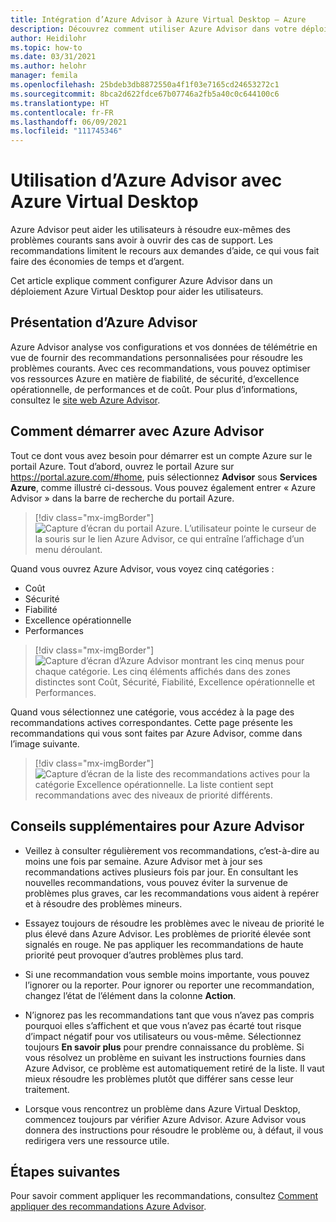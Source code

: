 ```yaml
---
title: Intégration d’Azure Advisor à Azure Virtual Desktop – Azure
description: Découvrez comment utiliser Azure Advisor dans votre déploiement Azure Virtual Desktop.
author: Heidilohr
ms.topic: how-to
ms.date: 03/31/2021
ms.author: helohr
manager: femila
ms.openlocfilehash: 25bdeb3db8872550a4f1f03e7165cd24653272c1
ms.sourcegitcommit: 8bca2d622fdce67b07746a2fb5a40c0c644100c6
ms.translationtype: HT
ms.contentlocale: fr-FR
ms.lasthandoff: 06/09/2021
ms.locfileid: "111745346"
---
```

# <a name="use-azure-advisor-with-azure-virtual-desktop"></a>Utilisation d’Azure Advisor avec Azure Virtual Desktop

Azure Advisor peut aider les utilisateurs à résoudre eux-mêmes des problèmes courants sans avoir à ouvrir des cas de support. Les recommandations limitent le recours aux demandes d’aide, ce qui vous fait faire des économies de temps et d’argent.

Cet article explique comment configurer Azure Advisor dans un déploiement Azure Virtual Desktop pour aider les utilisateurs.

## <a name="what-is-azure-advisor"></a>Présentation d’Azure Advisor

Azure Advisor analyse vos configurations et vos données de télémétrie en vue de fournir des recommandations personnalisées pour résoudre les problèmes courants. Avec ces recommandations, vous pouvez optimiser vos ressources Azure en matière de fiabilité, de sécurité, d’excellence opérationnelle, de performances et de coût. Pour plus d’informations, consultez le [site web Azure Advisor](https://azure.microsoft.com/services/advisor/).

## <a name="how-to-start-using-azure-advisor"></a>Comment démarrer avec Azure Advisor

Tout ce dont vous avez besoin pour démarrer est un compte Azure sur le portail Azure. Tout d’abord, ouvrez le portail Azure sur <https://portal.azure.com/#home>, puis sélectionnez **Advisor** sous **Services Azure**, comme illustré ci-dessous. Vous pouvez également entrer « Azure Advisor » dans la barre de recherche du portail Azure.

> [!div class="mx-imgBorder"]
> ![Capture d’écran du portail Azure. L’utilisateur pointe le curseur de la souris sur le lien Azure Advisor, ce qui entraîne l’affichage d’un menu déroulant.](media/azure-advisor.png)

Quand vous ouvrez Azure Advisor, vous voyez cinq catégories :

- Coût
- Sécurité
- Fiabilité
- Excellence opérationnelle
- Performances

> [!div class="mx-imgBorder"]
> ![Capture d’écran d’Azure Advisor montrant les cinq menus pour chaque catégorie. Les cinq éléments affichés dans des zones distinctes sont Coût, Sécurité, Fiabilité, Excellence opérationnelle et Performances.](media/advisor-categories.png)

Quand vous sélectionnez une catégorie, vous accédez à la page des recommandations actives correspondantes. Cette page présente les recommandations qui vous sont faites par Azure Advisor, comme dans l’image suivante.

> [!div class="mx-imgBorder"]
> ![Capture d’écran de la liste des recommandations actives pour la catégorie Excellence opérationnelle. La liste contient sept recommandations avec des niveaux de priorité différents.](media/active-suggestions.png)

## <a name="additional-tips-for-azure-advisor"></a>Conseils supplémentaires pour Azure Advisor

- Veillez à consulter régulièrement vos recommandations, c’est-à-dire au moins une fois par semaine. Azure Advisor met à jour ses recommandations actives plusieurs fois par jour. En consultant les nouvelles recommandations, vous pouvez éviter la survenue de problèmes plus graves, car les recommandations vous aident à repérer et à résoudre des problèmes mineurs.

- Essayez toujours de résoudre les problèmes avec le niveau de priorité le plus élevé dans Azure Advisor. Les problèmes de priorité élevée sont signalés en rouge. Ne pas appliquer les recommandations de haute priorité peut provoquer d’autres problèmes plus tard.

- Si une recommandation vous semble moins importante, vous pouvez l’ignorer ou la reporter. Pour ignorer ou reporter une recommandation, changez l’état de l’élément dans la colonne **Action**.

- N’ignorez pas les recommandations tant que vous n’avez pas compris pourquoi elles s’affichent et que vous n’avez pas écarté tout risque d’impact négatif pour vos utilisateurs ou vous-même. Sélectionnez toujours **En savoir plus** pour prendre connaissance du problème. Si vous résolvez un problème en suivant les instructions fournies dans Azure Advisor, ce problème est automatiquement retiré de la liste. Il vaut mieux résoudre les problèmes plutôt que différer sans cesse leur traitement.

- Lorsque vous rencontrez un problème dans Azure Virtual Desktop, commencez toujours par vérifier Azure Advisor. Azure Advisor vous donnera des instructions pour résoudre le problème ou, à défaut, il vous redirigera vers une ressource utile.

## <a name="next-steps"></a>Étapes suivantes

Pour savoir comment appliquer les recommandations, consultez [Comment appliquer des recommandations Azure Advisor](azure-advisor-recommendations.md).
